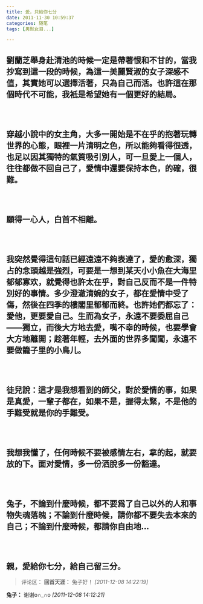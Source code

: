 ```yaml
---
title: 愛，只給你七分
date: 2011-11-30 10:59:37
categories: 随笔
tags: [男默女泪...]

---
```

劉蘭芝舉身赴清池的時候一定是帶著恨和不甘的，當我抄寫到這一段的時候，為這一美麗賢淑的女子深感不值，其實她可以選擇活著，只為自己而活。也許這在那個時代不可能，我衹是希望她有一個更好的結局。<br /><br /><br /><br />穿越小說中的女主角，大多一開始是不在乎的抱著玩轉世界的心態，眼裡一片清明之色，所以能夠看得很透，也足以因其獨特的氣質吸引別人，可一旦愛上一個人，往往都做不回自己了，愛情中還要保持本色，的確，很難。<br /><br /><br /><br />願得一心人，白首不相離。<br /><br /><br /><br />我突然覺得這句話已經遠遠不夠表達了，愛的愈深，獨占的念頭越是強烈，可要是一想到某天小小魚在大海里郁郁寡欢，就覺得也許太在乎，對自己反而不是一件特別好的事情。多少澄澈清婉的女子，都在愛情中受了傷，然後在四季的樓閣里郁郁而終。也許她們都忘了：愛他，更要愛自己。生而為女子，永遠不要委屈自己——獨立，而後大方地去愛，嘴不幸的時候，也要學會大方地離開；趁著年輕，去外面的世界多闖闖，永遠不要做籠子里的小鳥儿。<br /><br /><br /><br />徒兒說：這才是我想看到的師父，對於愛情的事，如果是真愛，一輩子都在，如果不是，握得太緊，不是他的手難受就是你的手難受。<br /><br /><br /><br />我想我懂了，任何時候不要被感情左右，拿的起，就要放的下。面对愛情，多一份洒脫多一份豁達。<br /><br /><br /><br />兔子，不論到什麼時候，都不要爲了自己以外的人和事物失魂落魄；不論到什麼時候，請你都不要失去本來的自己；不論到什麼時候，都請你自由地…<br /><br /><br /><br />親，愛給你七分，給自己留三分。
---
>评论区：
>**回首天涯：** 兔子好！  *[2011-12-08 14:22:19]*
>
**兔子：** 谢谢o∩_∩o  *[2011-12-08 14:12:21]*
>
